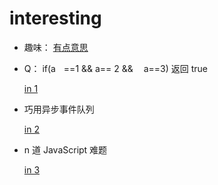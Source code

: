 # interesting


- 趣味： [有点意思](./interesting/hehe.js)


- Q： if(aﾠ==1 && a== 2 && ﾠa==3) 返回 true

    [in 1](./in1.md)

- 巧用异步事件队列

  [in 2](./in2.md)


- n 道 JavaScript 难题

  [in 3](./in3.md)
